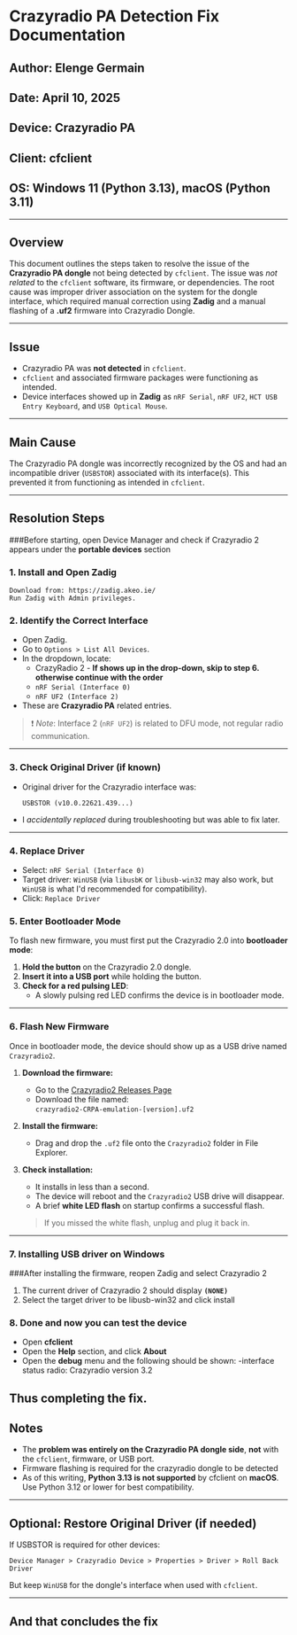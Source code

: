 # Crazyradio PA Detection Fix Documentation

## Author: Elenge Germain
## Date: April 10, 2025 
## Device: Crazyradio PA  
## Client: cfclient  
## OS: Windows 11 (Python 3.13), macOS (Python 3.11)

---

## Overview

This document outlines the steps taken to resolve the issue of the **Crazyradio PA dongle** not being detected by `cfclient`. The issue was *not related* to the `cfclient` software, its firmware, or dependencies. The root cause was improper driver association on the system for the dongle interface, which required manual correction using **Zadig** and a manual flashing of a **.uf2** firmware into Crazyradio Dongle.

---

## Issue

- Crazyradio PA was **not detected** in `cfclient`.
- `cfclient` and associated firmware packages were functioning as intended.
- Device interfaces showed up in **Zadig** as `nRF Serial`, `nRF UF2`, `HCT USB Entry Keyboard`, and `USB Optical Mouse`.

---

## Main Cause

The Crazyradio PA dongle was incorrectly recognized by the OS and had an incompatible driver (`USBSTOR`) associated with its interface(s). This prevented it from functioning as intended in `cfclient`.

---

## Resolution Steps

###Before starting, open Device Manager and check if Crazyradio 2 appears under the **portable devices** section

### 1. **Install and Open Zadig**
```
Download from: https://zadig.akeo.ie/
Run Zadig with Admin privileges.
```

### 2. **Identify the Correct Interface**
- Open Zadig.
- Go to `Options > List All Devices`.
- In the dropdown, locate:
  - CrazyRadio 2 - **If shows up in the drop-down, skip to step 6. otherwise continue with the order**
  - `nRF Serial (Interface 0)`
  - `nRF UF2 (Interface 2)`
- These are **Crazyradio PA** related entries.

> ❗ *Note*: Interface 2 (`nRF UF2`) is related to DFU mode, not regular radio communication.

---

### 3. **Check Original Driver (if known)**
- Original driver for the Crazyradio interface was:
  ```
  USBSTOR (v10.0.22621.439...)
  ```
- I *accidentally replaced* during troubleshooting but was able to fix later.

---

### 4. **Replace Driver**
- Select: `nRF Serial (Interface 0)`
- Target driver: `WinUSB` (via `libusbK` or `libusb-win32` may also work, but `WinUSB` is what I'd recommended for compatibility).
- Click: `Replace Driver`

### 5. Enter Bootloader Mode

To flash new firmware, you must first put the Crazyradio 2.0 into **bootloader mode**:

1. **Hold the button** on the Crazyradio 2.0 dongle.
2. **Insert it into a USB port** while holding the button.
3. **Check for a red pulsing LED**:
   - A slowly pulsing red LED confirms the device is in bootloader mode.

---

### 6. Flash New Firmware

Once in bootloader mode, the device should show up as a USB drive named `Crazyradio2`.

1. **Download the firmware:**
   - Go to the [Crazyradio2 Releases Page](https://github.com/bitcraze/crazyradio2-firmware/releases/tag/1.1)
   - Download the file named:  
     `crazyradio2-CRPA-emulation-[version].uf2`
2. **Install the firmware:**
   - Drag and drop the `.uf2` file onto the `Crazyradio2` folder in File Explorer.
3. **Check installation:**
   - It installs in less than a second.
   - The device will reboot and the `Crazyradio2` USB drive will disappear.
   - A brief **white LED flash** on startup confirms a successful flash.

    > If you missed the white flash, unplug and plug it back in.


---

### 7. **Installing USB driver on Windows**
###After installing the firmware, reopen Zadig and select Crazyradio 2 
1. The current driver of Crazyradio 2 should display **`(NONE)`**
2. Select the target driver to be libusb-win32 and click install

### 8. Done and now you can test the device
- Open **cfclient**
- Open the **Help** section, and click **About**
- Open the **debug** menu and the following should be shown:
  -interface status
   radio: Crazyradio version 3.2
   
Thus completing the fix.
---

## Notes

- The **problem was entirely on the Crazyradio PA dongle side**, **not** with the `cfclient`, firmware, or USB port.
- Firmware flashing is required for the crazyradio dongle to be detected
- As of this writing, **Python 3.13 is not supported** by cfclient on **macOS**. Use Python 3.12 or lower for best compatibility.

---

## Optional: Restore Original Driver (if needed)
If USBSTOR is required for other devices:
```
Device Manager > Crazyradio Device > Properties > Driver > Roll Back Driver
```
But keep `WinUSB` for the dongle's interface when used with `cfclient`.

---
And that concludes the fix
---
